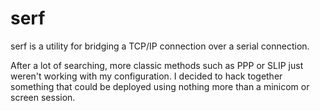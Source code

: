 # serf
serf is a utility for bridging a TCP/IP connection over a serial connection.

After a lot of searching, more classic methods such as PPP or SLIP just weren't working with my configuration. I decided to hack together something that could be deployed using nothing more than a minicom or screen session.
